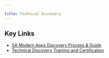 ```yaml
---

title: Technical Discovery
---
```



## Key Links

- [SA Modern Apps Discovery Process & Guide](https://docs.google.com/document/d/11-o9oTxSLomBoOTerGnfj3HXzXbouZ2p6yuIfXuJweQ/edit?ts=5ff6441b#heading=h.4b6ktib5prk9)
- [Technical Discovery Training and Certification](https://levelup.gitlab.com/courses/sa-technical-discovery)
